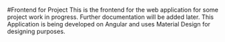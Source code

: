 #Frontend for Project
This is the frontend for the web application for some project work in progress. 
Further documentation will be added later.
This Application is being developed on Angular and uses Material Design for designing purposes.
